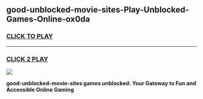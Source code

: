 
## good-unblocked-movie-sites-Play-Unblocked-Games-Online-ox0da
<h3>
<a href="https://premium76.site?title=good-unblocked-movie-sites&ref=25A">CLICK TO PLAY</a></h3>
<hr>

<h3>
<a href="https://premium76.site?title=good-unblocked-movie-sites&ref=25A">CLICK 2 PLAY</a>
  
</h3>

<a href="https://premium76.site?title=good-unblocked-movie-sites&ref=25A"><img src="https://clearcache.store/games.png"></a>


**good-unblocked-movie-sites games unblocked: Your Gateway to Fun and Accessible Online Gaming**
